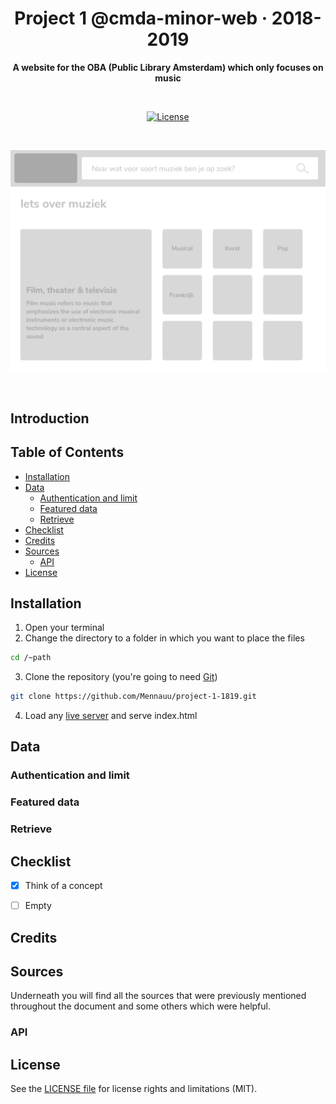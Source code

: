 <h1 align="center">Project 1 @cmda-minor-web · 2018-2019</h1>

<p align="center"><b>A website for the OBA (Public Library Amsterdam) which only focuses on music</b>
</p>

<br>

<p align="center">
  <a href="https://github.com/Mennauu/project-1-1819/blob/master/LICENSE">
    <img src="https://img.shields.io/badge/license-MIT-brightgreen.svg?style=flat-square" alt="License">
  </a>
</p> 

<br>

![preview](preview.png)

<br>

<!-- ☝️ replace this description with a description of your own work -->
## Introduction

<!-- Maybe a table of contents here? 📚 -->
## Table of Contents

- [Installation](#installation)
- [Data](#data)
  - [Authentication and limit](#authentication-and-limit)
  - [Featured data](#featured-data)
  - [Retrieve](#retrieve)
- [Checklist](#checklist)
- [Credits](#credits)
- [Sources](#sources)
  - [API](#api)
- [License](#license)

<!-- How about a section that describes how to install this project? 🤓 -->
## Installation
1. Open your terminal
2. Change the directory to a folder in which you want to place the files
```bash
cd /~path
```
3. Clone the repository (you're going to need [Git](https://www.linode.com/docs/development/version-control/how-to-install-git-on-linux-mac-and-windows/))
```bash
git clone https://github.com/Mennauu/project-1-1819.git
```
4. Load any [live server](https://www.npmjs.com/package/live-server) and serve index.html

<!-- What external data source is featured in your project and what are its properties 🌠 -->
## Data

### Authentication and limit

### Featured data

### Retrieve

<!-- Maybe a checklist of done stuff and stuff still on your wishlist? ✅ -->
## Checklist
- [x] Think of a concept
- [ ] Empty


<!-- Maybe someone helped me 🤔-->
## Credits

<!-- Maybe I used some awesome sources that I can mention 🤔-->
## Sources
Underneath you will find all the sources that were previously mentioned throughout the document and some others which were helpful.

### API

<!-- How about a license here? 📜 (or is it a licence?) 🤷 -->
## License 
See the [LICENSE file](https://github.com/Mennauu/web-app-from-scratch-18-19/blob/master/LICENSE) for license rights and limitations (MIT).

